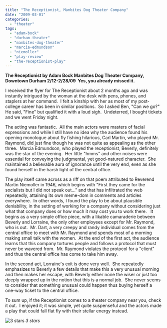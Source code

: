 ```yaml
---
title: "The Receptionist, Manbites Dog Theater Company"
date: "2009-03-01"
categories:
  - "theater"
tags:
  - "adam-bock"
  - "durham-theater"
  - "manbites-dog-theater"
  - "marcia-edmundson"
  - "niemoller"
  - "play-review"
  - "the-receptionist-play"
---
```


**The Receptionist by Adam Bock Manbites Dog Theater Company, Downtown Durham 2/12-2/28/09  Yes, you already missed it.**

I received the flyer for The Receptionist about 2 months ago and was instantly intrigued by the woman at the desk with pens, phones, and staplers at her command.  I felt a kinship with her as most of my post-college career has been in similar positions.  So I asked Ben, "Can we go?"  He said, "Fine" but qualified it with a loud sigh.  Undeterred, I bought tickets and we went Friday night.

The acting was fantastic.  All the main actors were masters of facial expressions and while I still have no idea why the audience found his opening monologue about fly fishing hilarious, Carl Martin, who played Mr. Raymond, did just fine though he was not quite as appealing as the other three.  Marcia Edmundson, who played the receptionist, Beverly, definitely was the star of the evening.  Her little "hmms" and other noises were essential for conveying the judgmental, yet good-natured character.  She maintained a believable aura of ignorance until the very end, even as she found herself in the harsh light of the central office.

<!--more-->

The play itself came across as a riff on that poem attributed to Reverend Martin Niemoller in 1946, which begins with "First they came for the socialists but I did not speak out..." and that has infiltrated the web repeatedly, attaining its own meme-dom in comments and articles everywhere.  In other words, I found the play to be about plausible deniability, in the setting of working for a company without considering just what that company does or how much it may cost you to work there.   It begins as a very simple office piece, with a likable camaraderie between Beverly and Lorraine, the only other employees except for Mr. Raymond, who is out.  Mr. Dart, a very creepy and randy individual comes from the central office to meet with Mr. Raymond and spends most of a morning making small talk with the women.  At the end of the first act, the audience learns that this company tortures people and follows a protocol that must never be wavered from.  Mr. Raymond violates the protocol for a "client" and thus the central office has come to take him away.

In the second act, Lorraine's exit is done very well.  She repeatedly emphasizes to Beverly a few details that make this a very unusual morning and then makes her escape, with Beverly either none the wiser or just too deeply wrapped up in the notion that this is a normal job.  She never seems to consider that something unusual could happen thus buying herself a one-way ticket to the central office.

To sum up, if the Receptionist comes to a theater company near you, check it out.  I enjoyed it; it was simple, yet quite suspenseful and the actors made a play that could fall flat fly with their stellar energy instead.

![3 stars](https://d2ypg8o05lff0b.cloudfront.net/wp-content/uploads/sites/3/2009/03/rating_avocado1.gif "rating_avocado1") *3 stars*
